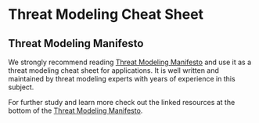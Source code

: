 # Threat Modeling Cheat Sheet

## Threat Modeling Manifesto

We strongly recommend reading [Threat Modeling Manifesto](https://www.threatmodelingmanifesto.org/) and use it as a threat modeling cheat sheet for applications. It is well written and maintained by threat modeling experts with years of experience in this subject. 

For further study and learn more check out the linked resources at the bottom of the [Threat Modeling Manifesto](https://www.threatmodelingmanifesto.org/).
